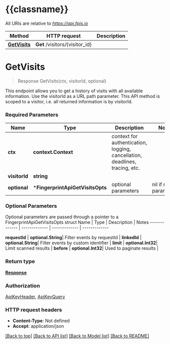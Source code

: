 # {{classname}}

All URIs are relative to *https://api.fpjs.io*

Method | HTTP request | Description
------------- | ------------- | -------------
[**GetVisits**](FingerprintApi.md#GetVisits) | **Get** /visitors/{visitor_id} | 

# **GetVisits**
> Response GetVisits(ctx, visitorId, optional)


This endpoint allows you to get a history of visits with all available information. Use the visitorId as a URL path parameter. This API method is scoped to a visitor, i.e. all returned information is by visitorId.

### Required Parameters

Name | Type | Description  | Notes
------------- | ------------- | ------------- | -------------
 **ctx** | **context.Context** | context for authentication, logging, cancellation, deadlines, tracing, etc.
  **visitorId** | **string**|  | 
 **optional** | ***FingerprintApiGetVisitsOpts** | optional parameters | nil if no parameters

### Optional Parameters
Optional parameters are passed through a pointer to a FingerprintApiGetVisitsOpts struct
Name | Type | Description  | Notes
------------- | ------------- | ------------- | -------------

 **requestId** | **optional.String**| Filter events by requestId | 
 **linkedId** | **optional.String**| Filter events by custom identifier | 
 **limit** | **optional.Int32**| Limit scanned results | 
 **before** | **optional.Int32**| Used to paginate results | 

### Return type

[**Response**](Response.md)

### Authorization

[ApiKeyHeader](../README.md#ApiKeyHeader), [ApiKeyQuery](../README.md#ApiKeyQuery)

### HTTP request headers

 - **Content-Type**: Not defined
 - **Accept**: application/json

[[Back to top]](#) [[Back to API list]](../README.md#documentation-for-api-endpoints) [[Back to Model list]](../README.md#documentation-for-models) [[Back to README]](../README.md)

